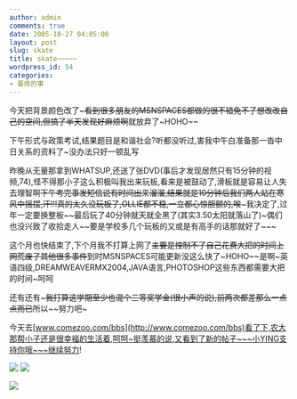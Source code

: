 ```yaml
---
author: admin
comments: true
date: 2005-10-27 04:05:00
layout: post
slug: skate
title: skate~~~~~
wordpress_id: 54
categories:
- 蛋疼的事
---
```


今天把背景颜色改了~~~看到很多朋友的MSNSPACES都做的很不错免不了想改改自己的空间,但搞了半天发现好麻烦啊~~就放弃了~HOHO~~

下午形式与政策考试,结果题目是和谐社会?听都没听过,害我中午白准备那一沓中日关系的资料了~没办法只好一顿乱写

昨晚从无量那拿到WHATSUP,还送了张DVD(事后才发现居然只有15分钟的视频,74),怪不得那小子这么积极叫我出来玩板,看来是被鼓动了,滑板就是容易让人失去理智啊~~下午考完事发短信说有时间出来溜溜,结果就是10分钟后我们两人站在寒风中摇摆,汗!!!真的太久没玩板了,OLLIE都不稳,一立都心惊胆颤的,唉~~~我决定了,过年一定要换整板~~最后玩了40分钟就天就全黑了(其实3.50太阳就落山了)~偶们也没兴致了收拾走人~~要是学校多几个玩板的又或是有高手的话那就好了~~~

这个月也快结束了,下个月我不打算上网了~~主要是控制不了自己花费大把的时间上网荒废了其他很多事件~~到时MSNSPACES可能更新没这么快了~HOHO~~是啊~英语四级,DREAMWEAVERMX2004,JAVA语言,PHOTOSHOP这些东西都需要大把的时间~呵呵

还有还有~~~我打算这学期至少也混个三等奖学金(很小声的说),前两次都差那么一点点而已~~所以~~努力吧~

今天去[www.comezoo.com/bbs](http://www.comezoo.com/bbs)看了下,农大那帮小子还是很幸福的生活着,呵呵~挺羡慕的说,又看到了新的帖子~~~小YING支持你哦~~~继续努力!

[![](http://blufiles.storage.live.com/y1pOoDayfnKuozOA7NnCYIhJtM3cPF-WHLb8_YUnMvKxoYQcZkMMTLPn-2dUagE2jAyctwE_WoeXNw)](http://blufiles.storage.live.com/y1pOoDayfnKuozOA7NnCYIhJtM3cPF-WHLb8gdfb8VOqoaw_9Oj8b3xhC72q01B14SfG88kaE_sj4Q)
[![](http://blufiles.storage.live.com/y1peBenhK3FTMed2YDcQQOO27nVDvsBvWvVgDRxsjwe84FrovJ0KCpvkI9l5Uu6M3GTj98xpZDW-Ys)](http://blufiles.storage.live.com/y1peBenhK3FTMed2YDcQQOO27nVDvsBvWvVlW79t-NatibjW9kgobYe4qgISRfjpZexBGMvAgtcll0)

[![](http://blufiles.storage.live.com/y1pHMjGvLzxz5TRePl1w8pssy41lFNTzz0L7rW1vYX5Dq-qCeASVy014UGi_TVCMlmUGmlwge9lfZA)](http://blufiles.storage.live.com/y1pHMjGvLzxz5TRePl1w8pssy41lFNTzz0L-Q5KBSdMK50CiZ4-VaZu3Imt9arOMKC1KsB303czamA)
